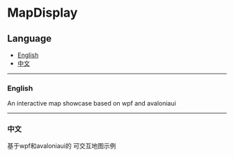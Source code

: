 # MapDisplay

## Language

- [English](#english)
- [中文](#中文)

---

### English

An interactive map showcase based on wpf and avaloniaui

---

### 中文

基于wpf和avaloniaui的 可交互地图示例

